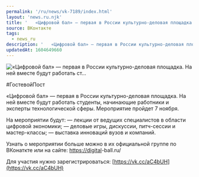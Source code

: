 ```yaml
---
permalink: '/ru/news/vk-7189/index.html'
layout: 'news.ru.njk'
title: '   «Цифровой бал» — первая в России культурно-деловая площадка. На ней вместе будут работать ст…'
source: ВКонтакте
tags:
  - news_ru
description: '   «Цифровой бал» — первая в России культурно-деловая площадка. На ней вместе будут работать ст…'
updatedAt: 1604649660
---
```

![   «Цифровой бал» — первая в России культурно-деловая площадка. На ней вместе будут работать ст…](https://sun9-22.userapi.com/impg/0G4udQbXNAfNwIu-JkzVhBE76m8CuowLpyvh2Q/ikThINbuop4.jpg?size=1280x853&quality=96&sign=284cfa42409d6097696e9af8de4083e8&c_uniq_tag=O1BGG-wf2ZesuuwusgxfUjswI_dgJhBXNU-aJ95qhJ0&type=album)

#ГостевойПост

«Цифровой бал» — первая в России культурно-деловая площадка. На ней вместе будут работать студенты, начинающие работники и эксперты технологической сферы. Мероприятие пройдет 7 ноября.

На мероприятии будут:
— лекции от ведущих специалистов в области цифровой экономики;
— деловые игры, дискуссии, питч-сессии и мастер-классы;
— выставка инноваций вузов и компаний.

Узнать о мероприятии больше можно в их официальной группе по ВКонаткте или на сайте: [https://digital](https://digital)-ball.ru/

Для участия нужно зарегистрироваться: [https://vk.cc/aC4bUH](https://vk.cc/aC4bUH)
